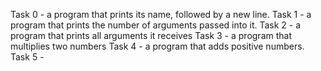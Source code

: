 Task 0 - a program that prints its name, followed by a new line.
Task 1 - a program that prints the number of arguments passed into it.
Task 2 - a program that prints all arguments it receives
Task 3 - a program that multiplies two numbers
Task 4 - a program that adds positive numbers.
Task 5 - 
